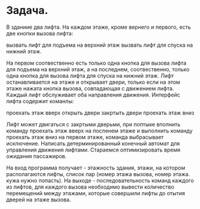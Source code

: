 # Задача.

В зданиие два лифта. На каждом этаже, кроме вернего и первого, есть две кнопки
вызова лифта:

вызвать лифт для подъема на верхний этаж
вызвать лифт для спуска на нижний этаж. 

На первом соотвественно есть только одна кнопка для вызова лифта для подъема
на верхний этаж, а на последнем, соотвественно, только одна кнопка для вызова
лифта для спуска на нижний этаж. Лифт останавливается на этаже и открывает
двери, только если на этом этаже нажата кнопка вызова, совпадающая с
движением лифта. Каждый лифт обслуживает оба направления движения. 
Интерфейс лифта содержит команлы:

проехать этаж вверх
открыть двери
закртыть двери
проехать этаж вниз 

Лифт может двигаться с закртыми дверьми, при поптыке вполнить команду
проехать этаж вверх на посленем этаже и выполнить команду проехать этаж вниз
на первом этаже, команда выбрасывает исключение. 
Написать детерминированный конечный автомат для управления движения
лифтами. Стараемся оптимизировать время ожидания пассажиров.

На вход программа получает - этажность здания, этажи, на котором располагаются
лифты, список пар (номер этажа вызова, номер этажа. кужа нужно попасть).
На выходе - последовательность команд каждого из лифтов, для каждого вызова
необходимо вывести количество перемещений между этажами, которые совершили
лифты до отытия дверей на этаже вызова.